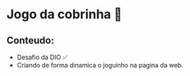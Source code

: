 # Jogo da cobrinha 🐍

## Conteudo:
- Desafio da DIO ✅
- Criando de forma dinamica o joguinho na pagina da web.
